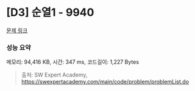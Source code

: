 # [D3] 순열1 - 9940 

[문제 링크](https://swexpertacademy.com/main/code/problem/problemDetail.do?contestProbId=AXHx23oq0REDFAXR) 

### 성능 요약

메모리: 94,416 KB, 시간: 347 ms, 코드길이: 1,227 Bytes



> 출처: SW Expert Academy, https://swexpertacademy.com/main/code/problem/problemList.do